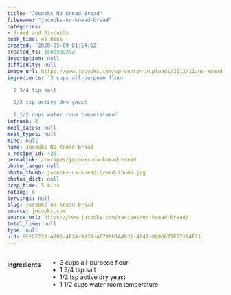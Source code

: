 ```yaml
---
title: "Jocooks No Knead Bread"
filename: "jocooks-no-knead-bread"
categories:
- Bread and Biscuits
cook_time: 45 mins
created: '2020-05-09 01:54:52'
created_ts: 1588989292
description: null
difficulty: null
image_url: https://www.jocooks.com/wp-content/uploads/2012/11/no-knead-crusty-bread-2-125x125.jpg
ingredients: '3 cups all-purpose flour

  1 3/4 tsp salt

  1/2 tsp active dry yeast

  1 1/2 cups water room temperature'
intrash: 0
meal_dates: null
meal_types: null
mine: null
name: Jocooks No Knead Bread
p_recipe_id: 425
permalink: /recipes/jocooks-no-knead-bread
photo_large: null
photo_thumb: jocooks-no-knead-bread-thumb.jpg
photos_dict: null
prep_time: 5 mins
rating: 0
servings: null
slug: jocooks-no-knead-bread
source: jocooks.com
source_url: https://www.jocooks.com/recipes/no-knead-bread/
total_time: null
type: null
uid: ECFCF252-A706-4E3A-907B-AF70061A4931-4647-0000675F57194F11
---
```

<div class="large-8 medium-7 columns" id="writeup">	</div><!-- #writeup -->
</div><!-- #row-one -->
<div class="row" id="row-two">	<div class="medium-4 small-5 columns" id="ingredients"><h4>Ingredients</h4><div class="box box-ingredients content"><ul>
<li>3 cups all-purpose flour</li>
<li>1 3/4 tsp salt</li>
<li>1/2 tsp active dry yeast</li>
<li>1 1/2 cups water room temperature</li>
</ul>
</div>	</div>	<div class="medium-6 small-7 columns" id="directions">	</div>